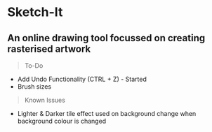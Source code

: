 # Sketch-It
## An online drawing tool focussed on creating rasterised artwork

> To-Do
- Add Undo Functionality (CTRL + Z) - Started
- Brush sizes

> Known Issues
- Lighter & Darker tile effect used on background change when background colour is changed
